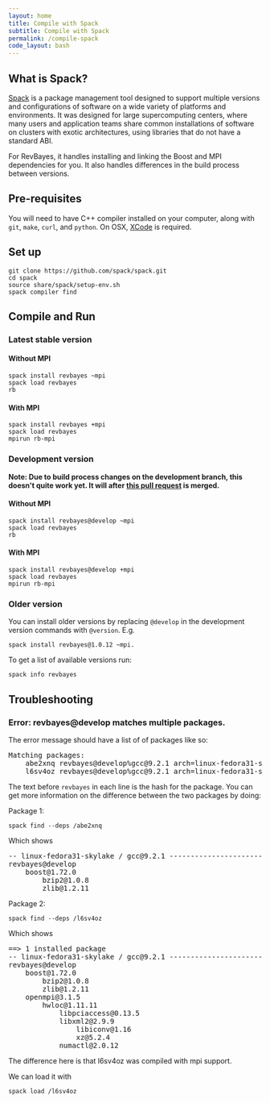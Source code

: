 ```yaml
---
layout: home
title: Compile with Spack
subtitle: Compile with Spack
permalink: /compile-spack
code_layout: bash
---
```


## What is Spack?

[Spack](https://spack.readthedocs.io/en/latest/index.html) is a package management tool designed to support multiple versions and configurations of software on a wide variety of platforms and environments. It was designed for large supercomputing centers, where many users and application teams share common installations of software on clusters with exotic architectures, using libraries that do not have a standard ABI.

For RevBayes, it handles installing and linking the Boost and MPI dependencies for you. It also handles differences in the build process between versions.

## Pre-requisites

You will need to have C++ compiler installed on your computer, along with `git`, `make`, `curl`, and `python`. On OSX, [XCode](https://apps.apple.com/us/app/xcode/id497799835?mt=12) is required.

## Set up

```
git clone https://github.com/spack/spack.git
cd spack
source share/spack/setup-env.sh
spack compiler find
```

## Compile and Run

### Latest stable version

#### Without MPI
```
spack install revbayes ~mpi
spack load revbayes
rb
```

#### With MPI
```
spack install revbayes +mpi
spack load revbayes
mpirun rb-mpi
```

### Development version

**Note: Due to build process changes on the development branch, this doesn't quite work yet. It will after [this pull request](https://github.com/spack/spack/pull/15485) is merged.**

#### Without MPI
```
spack install revbayes@develop ~mpi
spack load revbayes
rb
```

#### With MPI
```
spack install revbayes@develop +mpi
spack load revbayes
mpirun rb-mpi
```

### Older version

You can install older versions by replacing `@develop` in the development version commands with `@version`. E.g. 

```
spack install revbayes@1.0.12 ~mpi.
```

To get a list of available versions run:

```
spack info revbayes
```

## Troubleshooting

### Error: revbayes@develop matches multiple packages.

The error message should have a list of of packages like so:

<pre>
Matching packages:
    abe2xnq revbayes@develop%gcc@9.2.1 arch=linux-fedora31-skylake
    l6sv4oz revbayes@develop%gcc@9.2.1 arch=linux-fedora31-skylake
</pre>

The text before `revbayes` in each line is the hash for the package. You can get more information on the difference between the two packages by doing:

Package 1:

```
spack find --deps /abe2xnq
```

Which shows 

<pre>
-- linux-fedora31-skylake / gcc@9.2.1 ---------------------------
revbayes@develop
    boost@1.72.0
        bzip2@1.0.8
        zlib@1.2.11
</pre>

Package 2:

```
spack find --deps /l6sv4oz
```

Which shows

<pre>
==> 1 installed package
-- linux-fedora31-skylake / gcc@9.2.1 ---------------------------
revbayes@develop
    boost@1.72.0
        bzip2@1.0.8
        zlib@1.2.11
    openmpi@3.1.5
        hwloc@1.11.11
            libpciaccess@0.13.5
            libxml2@2.9.9
                libiconv@1.16
                xz@5.2.4
            numactl@2.0.12
</pre>

The difference here is that l6sv4oz was compiled with mpi support.

We can load it with

```
spack load /l6sv4oz
```